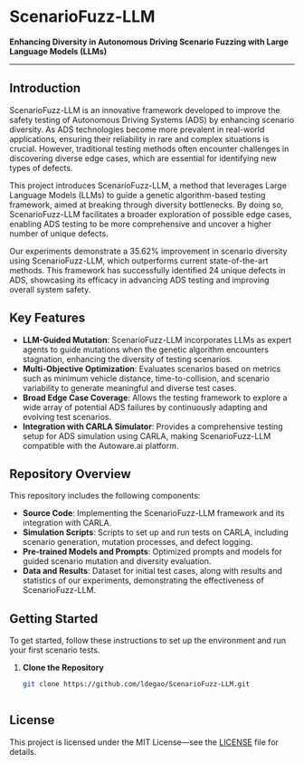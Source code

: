 # ScenarioFuzz-LLM

**Enhancing Diversity in Autonomous Driving Scenario Fuzzing with Large Language Models (LLMs)**

---

## Introduction

ScenarioFuzz-LLM is an innovative framework developed to improve the safety testing of Autonomous Driving Systems (ADS) by enhancing scenario diversity. As ADS technologies become more prevalent in real-world applications, ensuring their reliability in rare and complex situations is crucial. However, traditional testing methods often encounter challenges in discovering diverse edge cases, which are essential for identifying new types of defects.

This project introduces ScenarioFuzz-LLM, a method that leverages Large Language Models (LLMs) to guide a genetic algorithm-based testing framework, aimed at breaking through diversity bottlenecks. By doing so, ScenarioFuzz-LLM facilitates a broader exploration of possible edge cases, enabling ADS testing to be more comprehensive and uncover a higher number of unique defects.

Our experiments demonstrate a 35.62% improvement in scenario diversity using ScenarioFuzz-LLM, which outperforms current state-of-the-art methods. This framework has successfully identified 24 unique defects in ADS, showcasing its efficacy in advancing ADS testing and improving overall system safety.

## Key Features

- **LLM-Guided Mutation**: ScenarioFuzz-LLM incorporates LLMs as expert agents to guide mutations when the genetic algorithm encounters stagnation, enhancing the diversity of testing scenarios.
- **Multi-Objective Optimization**: Evaluates scenarios based on metrics such as minimum vehicle distance, time-to-collision, and scenario variability to generate meaningful and diverse test cases.
- **Broad Edge Case Coverage**: Allows the testing framework to explore a wide array of potential ADS failures by continuously adapting and evolving test scenarios.
- **Integration with CARLA Simulator**: Provides a comprehensive testing setup for ADS simulation using CARLA, making ScenarioFuzz-LLM compatible with the Autoware.ai platform.

## Repository Overview

This repository includes the following components:
- **Source Code**: Implementing the ScenarioFuzz-LLM framework and its integration with CARLA.
- **Simulation Scripts**: Scripts to set up and run tests on CARLA, including scenario generation, mutation processes, and defect logging.
- **Pre-trained Models and Prompts**: Optimized prompts and models for guided scenario mutation and diversity evaluation.
- **Data and Results**: Dataset for initial test cases, along with results and statistics of our experiments, demonstrating the effectiveness of ScenarioFuzz-LLM.

## Getting Started

To get started, follow these instructions to set up the environment and run your first scenario tests.

1. **Clone the Repository**
   ```bash
   git clone https://github.com/ldegao/ScenarioFuzz-LLM.git



## License

This project is licensed under the MIT License—see the [LICENSE](LICENSE) file for details.

